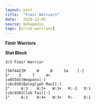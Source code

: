 ```yaml
---
layout: post
title:  "Fimir Warriors"
date:   2020-12-05
source: Wahapedia
tags: [orruk-warclans]
---
```


**Fimir Warriors**

**Stat Block**
```
3/3 Fimir Warrior
```

```
[56f442]M     W     B     Sa    [-]
5"    3     7     4+    
[e85545]Weapons[-]
[c6c930]Baleglyph Maul[-]
2"     A:3    H:3+   W:3+   R:-2   D:1   
[c6c930]Club Tail[-]
1"     A:1    H:4+   W:3+   R:-    D:1   
```


